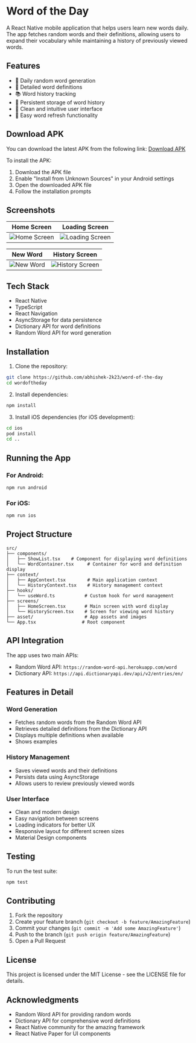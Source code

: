 # Word of the Day

A React Native mobile application that helps users learn new words daily. The app fetches random words and their definitions, allowing users to expand their vocabulary while maintaining a history of previously viewed words.

## Features

- 🎯 Daily random word generation
- 📖 Detailed word definitions
- 📚 Word history tracking
- 💾 Persistent storage of word history
- 🎨 Clean and intuitive user interface
- 🔄 Easy word refresh functionality

## Download APK

You can download the latest APK from the following link:
[Download APK](https://drive.google.com/file/d/11ZvS54VlFFVvVngF9Rn53QUwcI5gQ93j/view?usp=drive_link)

To install the APK:
1. Download the APK file
2. Enable "Install from Unknown Sources" in your Android settings
3. Open the downloaded APK file
4. Follow the installation prompts

## Screenshots

| Home Screen | Loading Screen |
|-------------|----------------|
| ![Home Screen](screenshots/HomeScreen.jpg) | ![Loading Screen](screenshots/LoadingScreen.jpg) |

| New Word | History Screen |
|----------|----------------|
| ![New Word](screenshots/NewWord.jpg) | ![History Screen](screenshots/HistoryScreen.jpg) |

## Tech Stack

- React Native
- TypeScript
- React Navigation
- AsyncStorage for data persistence
- Dictionary API for word definitions
- Random Word API for word generation

## Installation

1. Clone the repository:
```bash
git clone https://github.com/abhishek-2k23/word-of-the-day
cd wordoftheday
```

2. Install dependencies:
```bash
npm install
```

3. Install iOS dependencies (for iOS development):
```bash
cd ios
pod install
cd ..
```

## Running the App

### For Android:
```bash
npm run android
```

### For iOS:
```bash
npm run ios
```

## Project Structure

```
src/
├── components/
│   ├── ShowList.tsx    # Component for displaying word definitions
│   └── WordContainer.tsx     # Container for word and definition display
├── context/
│   ├── AppContext.tsx        # Main application context
│   └── HistoryContext.tsx    # History management context
├── hooks/
│   └── useWord.ts           # Custom hook for word management
├── screens/
│   ├── HomeScreen.tsx       # Main screen with word display
│   └── HistoryScreen.tsx    # Screen for viewing word history
├── asset/                   # App assets and images
└── App.tsx                 # Root component
```

## API Integration

The app uses two main APIs:
- Random Word API: `https://random-word-api.herokuapp.com/word`
- Dictionary API: `https://api.dictionaryapi.dev/api/v2/entries/en/`

## Features in Detail

### Word Generation
- Fetches random words from the Random Word API
- Retrieves detailed definitions from the Dictionary API
- Displays multiple definitions when available
- Shows examples

### History Management
- Saves viewed words and their definitions
- Persists data using AsyncStorage
- Allows users to review previously viewed words

### User Interface
- Clean and modern design
- Easy navigation between screens
- Loading indicators for better UX
- Responsive layout for different screen sizes
- Material Design components

## Testing

To run the test suite:
```bash
npm test
```

## Contributing

1. Fork the repository
2. Create your feature branch (`git checkout -b feature/AmazingFeature`)
3. Commit your changes (`git commit -m 'Add some AmazingFeature'`)
4. Push to the branch (`git push origin feature/AmazingFeature`)
5. Open a Pull Request

## License

This project is licensed under the MIT License - see the LICENSE file for details.

## Acknowledgments

- Random Word API for providing random words
- Dictionary API for comprehensive word definitions
- React Native community for the amazing framework
- React Native Paper for UI components
